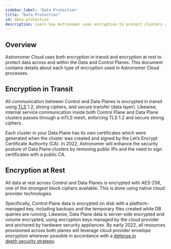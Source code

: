 ```yaml
---
sidebar_label: 'Data Protection'
title: "Data Protection"
id: data-protection
description: Learn how Astronomer uses encryption to protect clusters and data.
---
```


## Overview

Astronomer Cloud uses both encryption in transit and encryption at rest to protect data across and within the Data and Control Planes. This document contains details about each type of encryption used in Astronomer Cloud processes.

## Encryption in Transit

All communication between Control and Data Planes is encrypted in transit using [TLS](https://www.acunetix.com/blog/articles/tls-security-what-is-tls-ssl-part-1/) 1.2, strong ciphers, and secure transfer (data layer). Likewise, internal service communication inside both Control Plane and Data Plane clusters passes through a mTLS mesh, enforcing TLS 1.2 and secure strong ciphers.

Each cluster in your Data Plane has its own certificates which were generated when the cluster was created and signed by the Let’s Encrypt Certificate Authority (CA). In 2022, Astronomer will enhance the security posture of Data Plane clusters by removing public IPs and the need to sign certificates with a public CA.

## Encryption at Rest

All data at rest across Control and Data Planes is encrypted with AES-256, one of the strongest block ciphers available. This is done using native cloud provider technologies.

Specifically, Control Plane data is encrypted on disk with a platform-managed key, including backups and the temporary files created while DB queries are running. Likewise, Data Plane data is server-side encrypted and volume encrypted, using encryption keys managed by the cloud provider and anchored by hardware security appliances. By early 2022, all resources provisioned across both planes will leverage cloud provider envelope encryption wherever possible in accordance with a [defense in depth security strategy](https://www.us-cert.gov/bsi/articles/knowledge/principles/defense-in-depth).
